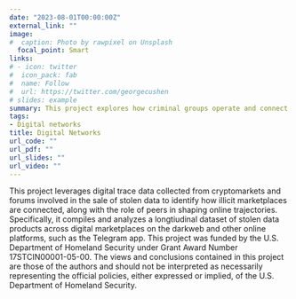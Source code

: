 ```yaml
---
date: "2023-08-01T00:00:00Z"
external_link: ""
image:
#  caption: Photo by rawpixel on Unsplash
  focal_point: Smart
links:
# - icon: twitter
#  icon_pack: fab
#  name: Follow
#  url: https://twitter.com/georgecushen
# slides: example
summary: This project explores how criminal groups operate and connect in online spaces.
tags:
- Digital networks
title: Digital Networks
url_code: ""
url_pdf: ""
url_slides: ""
url_video: ""
---
```


This project leverages digital trace data collected from cryptomarkets and forums involved in the sale of stolen data to identify how illicit marketplaces are connected, along with the role of peers in shaping online trajectories. Specifically, it compiles and analyzes a longtiudinal dataset of stolen data products across digital marketplaces on the darkweb and other online platforms, such as the Telegram app. This project was funded by the U.S. Department of Homeland Security under Grant Award Number 17STCIN00001-05-00. The views and conclusions contained in this project are those of the authors and should not be interpreted as necessarily representing the official policies, either expressed or implied, of the U.S. Department of Homeland Security. 